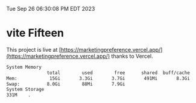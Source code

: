 Tue Sep 26 06:30:08 PM EDT 2023

# vite Fifteen


This project is live at [https://marketingpreference.vercel.app/](https://marketingpreference.vercel.app/) thanks to Vercel.

```bash
System Memory
               total        used        free      shared  buff/cache   available
Mem:            15Gi       3.3Gi       3.7Gi       491Mi       8.3Gi        11Gi
Swap:          8.0Gi        88Mi       7.9Gi
System Storage
331M	.
```
```bash
